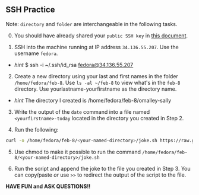 ## SSH Practice 

Note: `directory` and `folder` are interchangeable in the following tasks.

0. You should have already shared your `public SSH key` in [this document](https://docs.google.com/document/d/1In6AP09tpR55C3jno_HZntkNrDZtqnz-KJuZMI07E5I/edit?usp=sharing).

1. SSH into the machine running at IP address `34.136.55.207`. Use the username `fedora`.
  - _hint_ $ ssh -i ~/.ssh/id_rsa fedora@34.136.55.207

2. Create a new directory using your last and first names in the folder `/home/fedora/feb-8`. Use `ls -al ~/feb-8` to view what's in the `feb-8` directory. Use yourlastname-yourfirstname as the directory name.

  - _hint_ The directory I created is /home/fedora/feb-8/omalley-sally

3. Write the output of the `date` command into a file named `<yourfirstname>-today` located in the directory you created in Step 2.

4. Run the following:

```bash
curl -o /home/fedora/feb-8/<your-named-directory>/joke.sh https://raw.githubusercontent.com/DS219/spring-2023/main/joke.sh
```

5. Use chmod to make it possible to run the command `/home/fedora/feb-8/<your-named-directory>/joke.sh`

6. Run the script and append the joke to the file you created in Step 3. You can copy/paste _or_ use `>>` to redirect the output of the script to the file.

**HAVE FUN and ASK QUESTIONS!!**
